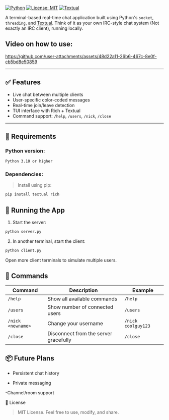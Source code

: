 [![Python](https://img.shields.io/badge/python-3.10%2B-blue?logo=python)](https://www.python.org/)
[![License: MIT](https://img.shields.io/badge/license-MIT-green.svg)](https://opensource.org/licenses/MIT)
[![Textual](https://img.shields.io/badge/UI-Textual-9cf?logo=python)](https://github.com/Textualize/textual)

A terminal-based real-time chat application built using Python's `socket`, `threading`, and [Textual](https://github.com/Textualize/textual). Think of it as your own IRC-style chat system (Not exactly an IRC client), running locally.

## Video on how to use:


https://github.com/user-attachments/assets/48d22a11-26b6-467c-8e0f-cb5bd8e50859



---

## ✅ Features

- Live chat between multiple clients
- User-specific color-coded messages
- Real-time join/leave detection
- TUI interface with Rich + Textual
- Command support: `/help`, `/users`, `/nick`, `/close`

---

## 🐍 Requirements

### Python version:

```bash
Python 3.10 or higher
```

### Dependencies:
> Install using pip:
```bash
pip install textual rich
```

## 🚀 Running the App
1. Start the server:
```bash
python server.py
```

2. In another terminal, start the client:
```bash
python client.py
```
Open more client terminals to simulate multiple users.

## 💬 Commands

| Command            | Description                          | Example                |
|--------------------|--------------------------------------|------------------------|
| `/help`            | Show all available commands          | `/help`                |
| `/users`           | Show number of connected users       | `/users`               |
| `/nick <newname>`  | Change your username                 | `/nick coolguy123`     |
| `/close`           | Disconnect from the server gracefully| `/close`               |


## 📦 Future Plans
- Persistent chat history

- Private messaging

-Channel/room support

📜 License
> MIT License. Feel free to use, modify, and share.

